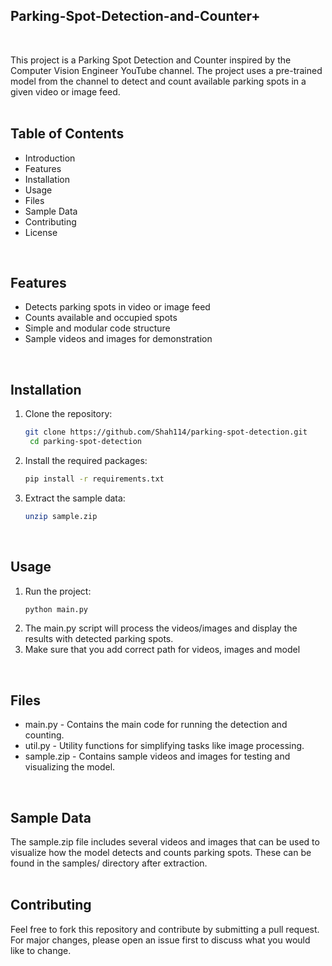 ## Parking-Spot-Detection-and-Counter+
<br/>

This project is a Parking Spot Detection and Counter inspired by the Computer Vision Engineer YouTube channel. The project uses a pre-trained model from the channel to detect and count available parking spots in a given video or image feed. <br/>
<br/>

## Table of Contents
* Introduction
* Features
* Installation
* Usage
* Files
* Sample Data
* Contributing
* License <br/>
<br/>

## Features
* Detects parking spots in video or image feed
* Counts available and occupied spots
* Simple and modular code structure
* Sample videos and images for demonstration <br/>
<br/>

## Installation
1. Clone the repository:
   ```bash
   git clone https://github.com/Shah114/parking-spot-detection.git
    cd parking-spot-detection
   ```
2. Install the required packages:
   ```bash
   pip install -r requirements.txt
   ```
3. Extract the sample data:
   ```bash
   unzip sample.zip
   ```
<br/>

## Usage
1. Run the project:
   ```bash
   python main.py
   ```
2. The main.py script will process the videos/images and display the results with detected parking spots.
3. Make sure that you add correct path for videos, images and model <br/>
<br/>

## Files
* main.py - Contains the main code for running the detection and counting.
* util.py - Utility functions for simplifying tasks like image processing.
* sample.zip - Contains sample videos and images for testing and visualizing the model. <br/>
<br/>

## Sample Data
The sample.zip file includes several videos and images that can be used to visualize how the model detects and counts parking spots. These can be found in the samples/ directory after extraction. <br/>
<br/>

## Contributing
Feel free to fork this repository and contribute by submitting a pull request. For major changes, please open an issue first to discuss what you would like to change. <br/>
<br/>


